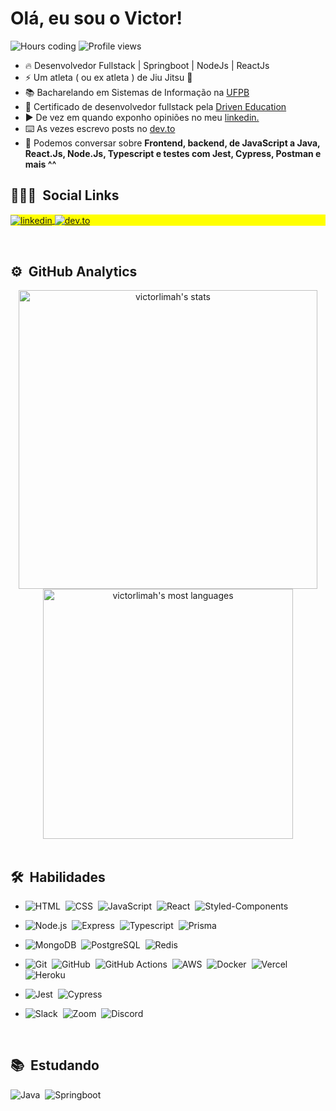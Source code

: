 
<h1 align="left">Olá, eu sou o Victor!</h1>

<div>
  <img src="https://komarev.com/ghpvc/?username=victorlimah&color=yellow" alt="Hours coding" />
  <img src="https://wakatime.com/badge/user/207ceaad-2449-4708-b478-9daf6f5992b9.svg" alt="Profile views" />
</div>

- 🔥 Desenvolvedor Fullstack | Springboot | NodeJs | ReactJs
- ⚡  Um atleta ( ou ex atleta ) de Jiu Jitsu 🥋
- 📚 Bacharelando em Sistemas de Informação na [UFPB]([http://www.ccae.ufpb.br/si](https://www.ufpb.br/si))
- 🔭 Certificado de desenvolvedor fullstack pela [Driven Education](https://driven.com.br/)
- ▶️ De vez em quando exponho opiniões no meu [linkedin.](https://linkedin.com/in/victorlimah)
- ⌨️ As vezes escrevo posts no [dev.to](https://dev.to/victorlimah) 
- 💬 Podemos conversar sobre **Frontend, backend, de JavaScript a Java, React.Js, Node.Js, Typescript e testes com Jest, Cypress, Postman e mais ^^**

## 👨🏽‍🦲 &nbsp;Social Links

<p align="left" style="background:yellow">
<a href="https://linkedin.com/in/victorlimah" target="_blank">
  <img align="center" src="https://img.shields.io/badge/LinkedIn-0077B5?style=for-the-badge&logo=linkedin&logoColor=white" alt="linkedin"/>
</a>

<a href="https://dev.to/victorlimah" target="_blank">
  <img align="center" src="https://img.shields.io/badge/dev.to-0A0A0A?style=for-the-badge&logo=dev.to&logoColor=white" alt="dev.to"/>
</a>

<!--
<a href="https://instagram.com/victorgdelima" target="_blank">
 <img align="center" src="https://img.shields.io/badge/Gmail-D14836?style=for-the-badge&logo=gmail&logoColor=white" alt="gmail"/>
</a>
-->
</p>

<br>

## ⚙️ &nbsp;GitHub Analytics

<div align="center">
<img width="478px" src="https://github-readme-stats.vercel.app/api?username=victorlimah&show_icons=true&theme=vision-friendly-dark" alt="victorlimah's stats"/>
<img width="400px" src="https://github-readme-stats.vercel.app/api/top-langs/?username=victorlimah&layout=compact&theme=vision-friendly-dark" alt="victorlimah's most languages"/>
</div>

<br>

## 🛠 &nbsp;Habilidades

- ![HTML](https://img.shields.io/badge/HTML5-E34F26?style=for-the-badge&logo=html5&logoColor=white)&nbsp;
![CSS](https://img.shields.io/badge/CSS3-1572B6?style=for-the-badge&logo=css3&logoColor=white)&nbsp;
![JavaScript](https://img.shields.io/badge/JavaScript-F7DF1E?style=for-the-badge&logo=javascript&logoColor=black)&nbsp;
![React](https://img.shields.io/badge/React-20232A?style=for-the-badge&logo=react&logoColor=61DAFB)&nbsp;
![Styled-Components](https://img.shields.io/badge/styled--components-DB7093?style=for-the-badge&logo=styled-components&logoColor=whit)&nbsp;

- ![Node.js](https://img.shields.io/badge/Node.js-43853D?style=for-the-badge&logo=node.js&logoColor=white)&nbsp;
![Express](https://img.shields.io/badge/Express.js-404D59?style=for-the-badge)&nbsp;
![Typescript](https://img.shields.io/badge/TypeScript-007ACC?style=for-the-badge&logo=typescript&logoColor=white)&nbsp;
![Prisma](https://img.shields.io/badge/Prisma-3982CE?style=for-the-badge&logo=Prisma&logoColor=white)&nbsp;

- ![MongoDB](https://img.shields.io/badge/MongoDB-4EA94B?style=for-the-badge&logo=mongodb&logoColor=white)&nbsp;
![PostgreSQL](https://img.shields.io/badge/PostgreSQL-316192?style=for-the-badge&logo=postgresql&logoColor=white)&nbsp;
![Redis](https://img.shields.io/badge/redis-%23DD0031.svg?&style=for-the-badge&logo=redis&logoColor=white)&nbsp;

- ![Git](https://img.shields.io/badge/GIT-E44C30?style=for-the-badge&logo=git&logoColor=white)&nbsp;
![GitHub](https://img.shields.io/badge/GitHub-100000?style=for-the-badge&logo=github&logoColor=white)&nbsp;
![GitHub Actions](https://img.shields.io/badge/GitHub_Actions-2088FF?style=for-the-badge&logo=github-actions&logoColor=white)&nbsp;
![AWS](https://img.shields.io/badge/Amazon_AWS-232F3E?style=for-the-badge&logo=amazon-aws&logoColor=white)&nbsp;
![Docker](https://img.shields.io/badge/Docker-1572B6?style=for-the-badge&logo=Docker&logoColor=white)&nbsp;
![Vercel](https://img.shields.io/badge/Vercel-000000?style=for-the-badge&logo=vercel&logoColor=white)&nbsp;
![Heroku](https://img.shields.io/badge/Heroku-430098?style=for-the-badge&logo=heroku&logoColor=white)&nbsp;

- ![Jest](https://img.shields.io/badge/Jest-323330?style=for-the-badge&logo=Jest&logoColor=white)&nbsp;
![Cypress](https://img.shields.io/badge/Cypress-000000?style=for-the-badge&logo=cypress&logoColor=white)&nbsp;

- ![Slack](	https://img.shields.io/badge/Slack-4A154B?style=for-the-badge&logo=slack&logoColor=white)&nbsp;
![Zoom](	https://img.shields.io/badge/Zoom-2D8CFF?style=for-the-badge&logo=zoom&logoColor=white)&nbsp;
![Discord](https://img.shields.io/badge/Discord-7289DA?style=for-the-badge&logo=discord&logoColor=whites)&nbsp;

<br>

## 📚 &nbsp;Estudando

![Java](https://img.shields.io/badge/Java-ED8B00?style=for-the-badge&logo=java&logoColor=white)&nbsp;
![Springboot](https://img.shields.io/badge/Spring-6DB33F?style=for-the-badge&logo=spring&logoColor=white)&nbsp;

<br>

